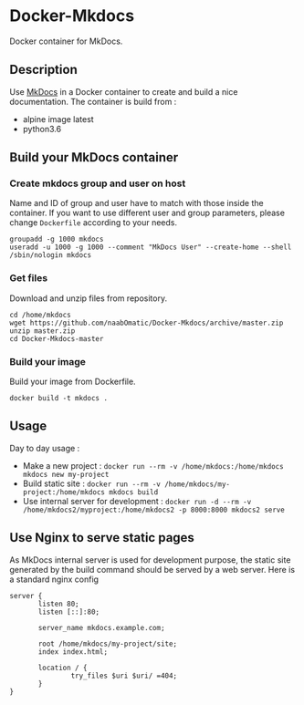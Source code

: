 # Docker-Mkdocs
Docker container for MkDocs.

## Description
Use [MkDocs](http://www.mkdocs.org/) in a Docker container to create and build a nice documentation. The container is build from :
* alpine image latest
* python3.6

## Build your MkDocs container
### Create mkdocs group and user on host
Name and ID of group and user have to match with those inside the container. If you want to use different user and group parameters, please change `Dockerfile` according to your needs.
```
groupadd -g 1000 mkdocs
useradd -u 1000 -g 1000 --comment "MkDocs User" --create-home --shell /sbin/nologin mkdocs
```

### Get files
Download and unzip files from repository.
```
cd /home/mkdocs
wget https://github.com/naabOmatic/Docker-Mkdocs/archive/master.zip
unzip master.zip
cd Docker-Mkdocs-master
```

### Build your image
Build your image from Dockerfile.
```
docker build -t mkdocs .
```

## Usage
Day to day usage :
* Make a new project : `docker run --rm -v /home/mkdocs:/home/mkdocs mkdocs new my-project`
* Build static site : `docker run --rm -v /home/mkdocs/my-project:/home/mkdocs mkdocs build`
* Use internal server for development : `docker run -d --rm -v /home/mkdocs2/myproject:/home/mkdocs2 -p 8000:8000 mkdocs2 serve`


## Use Nginx to serve static pages
As MkDocs internal server is used for development purpose, the static site generated by the build command should be served by a web server. Here is a standard nginx config
```
server {
       listen 80;
       listen [::]:80;

       server_name mkdocs.example.com;

       root /home/mkdocs/my-project/site;
       index index.html;

       location / {
               try_files $uri $uri/ =404;
       }
}
```

